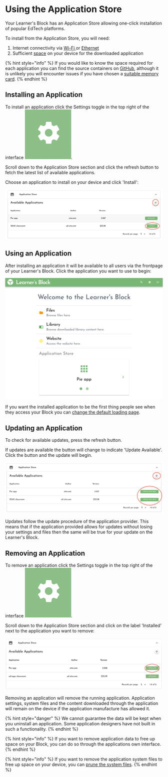 # Using the Application Store

Your Learner's Block has an Application Store allowing one-click installation of popular EdTech platforms. 

To install from the Application Store, you will need:

1. Internet connectivity via [Wi-Fi ](connecting-to-a-wi-fi-network-optional.md)or [Ethernet](advanced-features/using-an-ethernet-connection.md)
2. Sufficient [space](../how-to-build-one/quickstart/picking-a-micro-sd-card-and-sd-card-reader.md#microsd-card) on your device for the downloaded application

{% hint style="info" %}
If you would like to know the space required for each application you can find the source containers on [GitHub](https://github.com/LearnersBlock/app-store), although it is unlikely you will encounter issues if you have chosen a [suitable memory card](../how-to-build-one/quickstart/picking-a-micro-sd-card-and-sd-card-reader.md#microsd-card).
{% endhint %}

## **Installing an Application**

To install an application click the Settings toggle in the top right of the interface ![](../.gitbook/assets/screenshot-2021-03-23-at-13.23.52%20%281%29.png).

Scroll down to the Application Store section and click the refresh button to fetch the latest list of available applications.

Choose an application to install on your device and click 'Install':

![](../.gitbook/assets/application-store.png)

## **Using an Application**

After installing an application it will be available to all users via the frontpage of your Learner's Block. Click the application you want to use to begin:

![](../.gitbook/assets/using-application-store.png)

If you want the installed application to be the first thing people see when they access your Block you can [change the default loading page](advanced-features/changing-the-default-loading-page.md). 

## **Updating an Application**

To check for available updates, press the refresh button.

If updates are available the button will change to indicate 'Update Available'. Click the button and the update will begin. 

![](../.gitbook/assets/app-store-update-available.png)

Updates follow the update procedure of the application provider. This means that if the application provided allows for updates without losing your settings and files then the same will be true for your update on the Learner's Block. 

## **Removing an Application**

To remove an application click the Settings toggle in the top right of the interface ![](../.gitbook/assets/screenshot-2021-03-23-at-13.23.52%20%281%29.png).

Scroll down to the Application Store section and click on the label 'Installed' next to the application you want to remove:

![](../.gitbook/assets/remove_app.png)

Removing an application will remove the running application. Application settings, system files and the content downloaded through the application will remain on the device if the application manufacture has allowed it.

{% hint style="danger" %}
We cannot guarantee the data will be kept when you uninstall an application. Some application designers have not built in such a functionality.
{% endhint %}

{% hint style="info" %}
If you want to remove application data to free up space on your Block, you can do so through the applications own interface.
{% endhint %}

{% hint style="info" %}
If you want to remove the application system files to free up space on your device, you can [prune the system files](advanced-features/pruning-system-files.md). 
{% endhint %}

